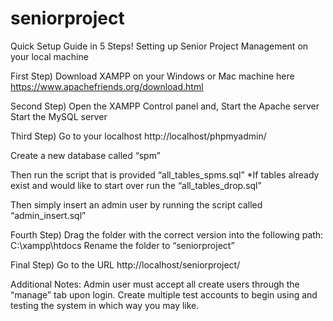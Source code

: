 # seniorproject

Quick Setup Guide in 5 Steps!
Setting up Senior Project Management on your local machine

First Step)
Download XAMPP on your Windows or Mac machine here https://www.apachefriends.org/download.html

Second Step)
Open the XAMPP Control panel and,
	Start the Apache server
	Start the MySQL server

Third  Step)
Go to your localhost http://localhost/phpmyadmin/

Create a new database called “spm”

Then run the script that is provided “all_tables_spms.sql”
*If tables already exist and would like to start over run the “all_tables_drop.sql”

Then simply insert an admin user by running the script called “admin_insert.sql”

Fourth Step)
Drag the folder with the correct version  into the following path:
 	C:\xampp\htdocs
Rename the folder to “seniorproject”

Final Step)
Go to the URL http://localhost/seniorproject/

Additional Notes:
Admin user must accept all create users through the “manage” tab upon login.
Create multiple test accounts to begin using and testing the system in which way you may like.

